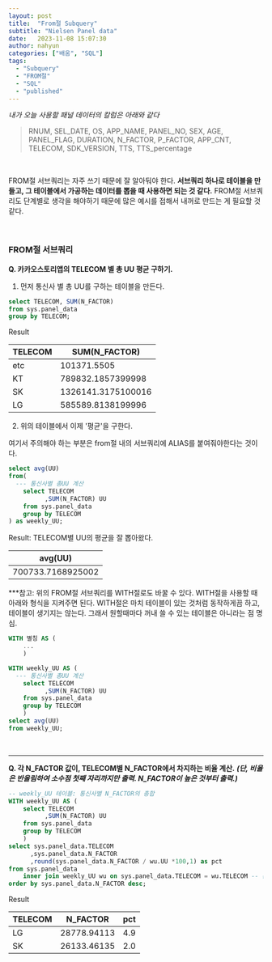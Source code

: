```yaml
---
layout: post
title:  "From절 Subquery"
subtitle: "Nielsen Panel data"
date:   2023-11-08 15:07:30
author: nahyun
categories: ["배움", "SQL"]
tags:
  - "Subquery"
  - "FROM절"
  - "SQL"
  - "published"
---
```




*내가 오늘 사용할 패널 데이터의 칼럼은 아래와 같다*

>RNUM, SEL_DATE, OS, APP_NAME, PANEL_NO, SEX, AGE, PANEL_FLAG, DURATION, N_FACTOR, P_FACTOR, APP_CNT, TELECOM, SDK_VERSION, TTS, TTS_percentage


<br>

FROM절 서브쿼리는 자주 쓰기 때문에 잘 알아둬야 한다. **서브쿼리 하나로 테이블을 만들고, 그 테이블에서 가공하는 데이터를 뽑을 때 사용하면 되는 것 같다.** FROM절 서브쿼리도 단계별로 생각을 해야하기 때문에 많은 예시를 접해서 내꺼로 만드는 게 필요할 것 같다.

<br>

### FROM절 서브쿼리


**Q. 카카오스토리앱의 TELECOM 별 총 UU 평균 구하기.**

1. 먼저 통신사 별 총 UU를 구하는 테이블을 만든다. 

```sql
select TELECOM, SUM(N_FACTOR)
from sys.panel_data 
group by TELECOM;
```

Result

| TELECOM | SUM(N_FACTOR)      |
|---------|--------------------|
| etc     | 101371.5505        |
| KT      | 789832.1857399998  |
| SK      | 1326141.3175100016 |
| LG      | 585589.8138199996  |

2. 위의 테이블에서 이제 '평균'을 구한다.

여기서 주의해야 하는 부분은 from절 내의 서브쿼리에 ALIAS를 붙여줘야한다는 것이다.

```sql
select avg(UU)
from(
  --- 통신사별 총UU 계산
	select TELECOM
          ,SUM(N_FACTOR) UU
	from sys.panel_data 
	group by TELECOM
) as weekly_UU;
```

Result: TELECOM별 UU의 평균을 잘 뽑아왔다.

| avg(UU)           |
|-------------------|
| 700733.7168925002 |

***참고: 위의 FROM절 서브쿼리를 WITH절로도 바꿀 수 있다.
WITH절을 사용할 때 아래와 형식을 지켜주면 된다. WITH절은 마치 테이블이 있는 것처럼 동작하게끔 하고, 테이블이 생기지는 않는다. 그래서 원할때마다 꺼내 쓸 수 있는 테이블은 아니라는 점 명심.

```sql
WITH 별칭 AS (
	...
	)
```


```sql
WITH weekly_UU AS (
  --- 통신사별 총UU 계산
	select TELECOM
          ,SUM(N_FACTOR) UU
	from sys.panel_data 
	group by TELECOM
	)
select avg(UU)
from weekly_UU;
```

<br>

---


**Q. 각 N_FACTOR 값이, TELECOM별 N_FACTOR에서 차지하는 비율 계산.**
***(단, 비율은 반올림하여 소수점 첫째 자리까지만 출력. N_FACTOR이 높은 것부터 출력.)***


```sql
-- weekly_UU 테이블: 통신사별 N_FACTOR의 총합
WITH weekly_UU AS (
	select TELECOM
          ,SUM(N_FACTOR) UU
	from sys.panel_data 
	group by TELECOM
	)
select sys.panel_data.TELECOM
	  ,sys.panel_data.N_FACTOR 
	  ,round(sys.panel_data.N_FACTOR / wu.UU *100,1) as pct
from sys.panel_data
	inner join weekly_UU wu on sys.panel_data.TELECOM = wu.TELECOM -- 통신사를 기준으로 조인
order by sys.panel_data.N_FACTOR desc;
```

Result

| TELECOM | N_FACTOR    | pct |
|---------|-------------|-----|
| LG      | 28778.94113 | 4.9 |
| SK      | 26133.46135 | 2.0 |

